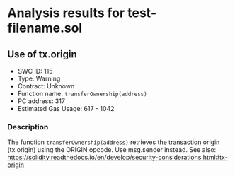 # Analysis results for test-filename.sol

## Use of tx.origin
- SWC ID: 115
- Type: Warning
- Contract: Unknown
- Function name: `transferOwnership(address)`
- PC address: 317
- Estimated Gas Usage: 617 - 1042

### Description

The function `transferOwnership(address)` retrieves the transaction origin (tx.origin) using the ORIGIN opcode. Use msg.sender instead.
See also: https://solidity.readthedocs.io/en/develop/security-considerations.html#tx-origin
